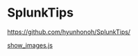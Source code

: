 # SplunkTips


https://github.com/hyunhonoh/SplunkTips/

[show_images.js](https://raw.githubusercontent.com/hyunhonoh/Splunk-Tips/master/show_images.js)

